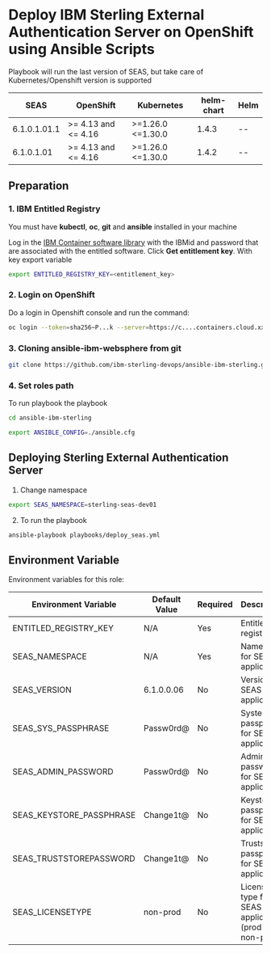 # Deploy IBM Sterling External Authentication Server on OpenShift using Ansible Scripts

Playbook will run the last version of SEAS, but take care of Kubernetes/Openshift version is supported

| SEAS         | OpenShift           | Kubernetes          | helm-chart | Helm      |
|--------------|---------------------|---------------------|------------|-----------|
| 6.1.0.1.01.1 | >= 4.13 and <= 4.16 | >=1.26.0 <=1.30.0   | 1.4.3      | --        |
| 6.1.0.1.01   | >= 4.13 and <= 4.16 | >=1.26.0 <=1.30.0   | 1.4.2      | --        |


## Preparation

### 1. IBM Entitled Registry

You must have **kubectl**, **oc**, **git** and **ansible** installed in your machine

Log in the [IBM Container software library](https://myibm.ibm.com/products-services/containerlibrary) with the IBMid and password that are associated with the entitled software. Click **Get entitlement key**. With key export variable

```bash 
export ENTITLED_REGISTRY_KEY=<entitlement_key>
```

### 2. Login on OpenShift

Do a login in Openshift console and run the command:

```bash 
oc login --token=sha256~P...k --server=https://c....containers.cloud.xxx.com:31234
```

### 3. Cloning ansible-ibm-websphere from git

```bash 
git clone https://github.com/ibm-sterling-devops/ansible-ibm-sterling.git
```

### 4. Set roles path

To run playbook the playbook

```bash 
cd ansible-ibm-sterling

export ANSIBLE_CONFIG=./ansible.cfg 
```

## Deploying Sterling External Authentication Server

1) Change namespace

```bash 
export SEAS_NAMESPACE=sterling-seas-dev01
```

2) To run the playbook

```bash 
ansible-playbook playbooks/deploy_seas.yml
```

## Environment Variable

Environment variables for this role:

| Environment Variable          | Default Value        | Required | Description                                      |
|-------------------------------|----------------------|----------|--------------------------------------------------|
| ENTITLED_REGISTRY_KEY         | N/A                  | Yes      | Entitlement registry key                         |
| SEAS_NAMESPACE                | N/A                  | Yes      | Namespace for SEAS application                   |
| SEAS_VERSION                  | 6.1.0.0.06           | No       | Version of SEAS application                      |
| SEAS_SYS_PASSPHRASE           | Passw0rd@            | No       | System passphrase for SEAS application           |
| SEAS_ADMIN_PASSWORD           | Passw0rd@            | No       | Admin password for SEAS application              |
| SEAS_KEYSTORE_PASSPHRASE      | Change1t@            | No       | Keystore passphrase for SEAS application         |
| SEAS_TRUSTSTOREPASSWORD       | Change1t@            | No       | Truststore passphrase for SEAS application       |
| SEAS_LICENSETYPE              | non-prod             | No       | License type for SEAS application (prod or non-prod) |
